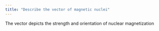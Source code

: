 ```yaml
---
title: "Describe the vector of magnetic nuclei"
---
```

The vector depicts the strength and orientation of nuclear magnetization

